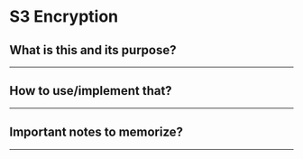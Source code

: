 # S3 Encryption

## What is this and its purpose?

---

## How to use/implement that?

---

## Important notes to memorize?

---
